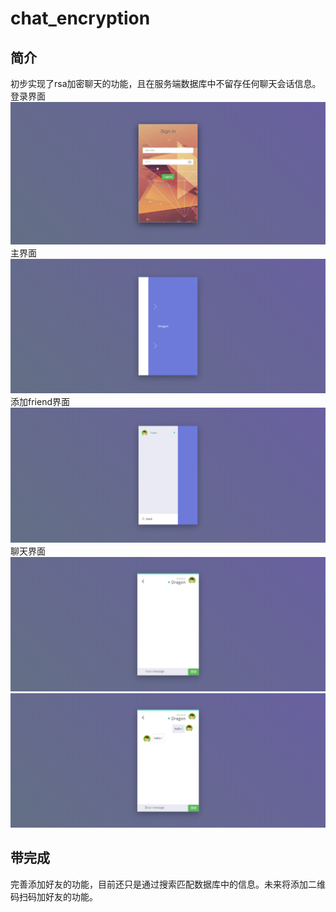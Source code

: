 # chat_encryption
## 简介
初步实现了rsa加密聊天的功能，且在服务端数据库中不留存任何聊天会话信息。  
登录界面  
![image](https://github.com/Dragon-yy/chat_encryption/raw/master/image/1.png)  
主界面  
![image](https://github.com/Dragon-yy/chat_encryption/raw/master/image/2.png)  
添加friend界面  
![image](https://github.com/Dragon-yy/chat_encryption/raw/master/image/3.png)  
聊天界面  
![image](https://github.com/Dragon-yy/chat_encryption/raw/master/image/4.png)  
![image](https://github.com/Dragon-yy/chat_encryption/raw/master/image/5.png)  


## 带完成  
完善添加好友的功能，目前还只是通过搜索匹配数据库中的信息。未来将添加二维码扫码加好友的功能。
